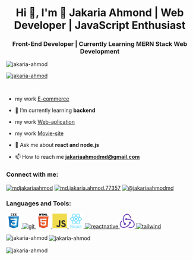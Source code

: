 <h1 align="center">Hi 👋, I'm 🚀 Jakaria Ahmond | Web Developer | JavaScript Enthusiast</h1>
<h3 align="center">Front-End Developer | Currently Learning MERN Stack Web Development</h3>

<p align="left"> <img src="https://komarev.com/ghpvc/?username=jakaria-ahmod&label=Profile%20views&color=0e75b6&style=flat" alt="jakaria-ahmod" /> </p>

<p align="left"> <a href="https://github.com/ryo-ma/github-profile-trophy"><img src="https://github-profile-trophy.vercel.app/?username=jakaria-ahmod" alt="jakaria-ahmod" /></a> </p>

<p align="left"> <a href="https://twitter.com/" target="blank"><img src="https://img.shields.io/twitter/follow/?logo=twitter&style=for-the-badge" alt="" /></a> </p>

- my work [E-commerce](https://jakaria-e-shop.vercel.app/)

- 🌱 I’m currently learning **backend**

- my work [Web-aplication](https://web-aplicaiton.vercel.app/)

- my work [Movie-site](https://react-home-work-poject.vercel.app/)

- 💬 Ask me about **react and node.js**

- 📫 How to reach me **jakariaahmodmd@gmail.com**

<h3 align="left">Connect with me:</h3>
<p align="left">
<a href="https://linkedin.com/in/mdjakariaahmod" target="blank"><img align="center" src="https://raw.githubusercontent.com/rahuldkjain/github-profile-readme-generator/master/src/images/icons/Social/linked-in-alt.svg" alt="mdjakariaahmod" height="30" width="40" /></a>
<a href="https://fb.com/md.jakaria.ahmod.77357" target="blank"><img align="center" src="https://raw.githubusercontent.com/rahuldkjain/github-profile-readme-generator/master/src/images/icons/Social/facebook.svg" alt="md.jakaria.ahmod.77357" height="30" width="40" /></a>
<a href="https://www.hackerrank.com/@jakariaahmodmd" target="blank"><img align="center" src="https://raw.githubusercontent.com/rahuldkjain/github-profile-readme-generator/master/src/images/icons/Social/hackerrank.svg" alt="@jakariaahmodmd" height="30" width="40" /></a>
</p>

<h3 align="left">Languages and Tools:</h3>
<p align="left"> <a href="https://www.w3schools.com/css/" target="_blank" rel="noreferrer"> <img src="https://raw.githubusercontent.com/devicons/devicon/master/icons/css3/css3-original-wordmark.svg" alt="css3" width="40" height="40"/> </a> <a href="https://git-scm.com/" target="_blank" rel="noreferrer"> <img src="https://www.vectorlogo.zone/logos/git-scm/git-scm-icon.svg" alt="git" width="40" height="40"/> </a> <a href="https://www.w3.org/html/" target="_blank" rel="noreferrer"> <img src="https://raw.githubusercontent.com/devicons/devicon/master/icons/html5/html5-original-wordmark.svg" alt="html5" width="40" height="40"/> </a> <a href="https://developer.mozilla.org/en-US/docs/Web/JavaScript" target="_blank" rel="noreferrer"> <img src="https://raw.githubusercontent.com/devicons/devicon/master/icons/javascript/javascript-original.svg" alt="javascript" width="40" height="40"/> </a> <a href="https://reactjs.org/" target="_blank" rel="noreferrer"> <img src="https://raw.githubusercontent.com/devicons/devicon/master/icons/react/react-original-wordmark.svg" alt="react" width="40" height="40"/> </a> <a href="https://reactnative.dev/" target="_blank" rel="noreferrer"> <img src="https://reactnative.dev/img/header_logo.svg" alt="reactnative" width="40" height="40"/> </a> <a href="https://redux.js.org" target="_blank" rel="noreferrer"> <img src="https://raw.githubusercontent.com/devicons/devicon/master/icons/redux/redux-original.svg" alt="redux" width="40" height="40"/> </a> <a href="https://tailwindcss.com/" target="_blank" rel="noreferrer"> <img src="https://www.vectorlogo.zone/logos/tailwindcss/tailwindcss-icon.svg" alt="tailwind" width="40" height="40"/> </a> </p>

<p><img align="left" src="https://github-readme-stats.vercel.app/api/top-langs?username=jakaria-ahmod&show_icons=true&locale=en&layout=compact" alt="jakaria-ahmod" /></p>

<p>&nbsp;<img align="center" src="https://github-readme-stats.vercel.app/api?username=jakaria-ahmod&show_icons=true&locale=en" alt="jakaria-ahmod" /></p>

<p><img align="center" src="https://github-readme-streak-stats.herokuapp.com/?user=jakaria-ahmod&" alt="jakaria-ahmod" /></p>

